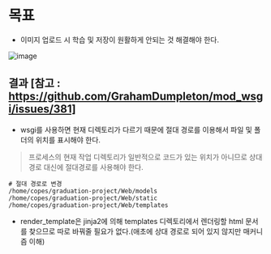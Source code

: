 # 목표
- 이미지 업로드 시 학습 및 저장이 원활하게 안되는 것 해결해야 한다.

![image](https://user-images.githubusercontent.com/43158502/119255358-5954a300-bbf6-11eb-8d54-ec02cfd371e1.png)


## 결과 [참고 : https://github.com/GrahamDumpleton/mod_wsgi/issues/381]
- wsgi를 사용하면 현재 디렉토리가 다르기 때문에 절대 경로를 이용해서 파일 및 폴더의 위치를 표시해야 한다.
> 프로세스의 현재 작업 디렉토리가 일반적으로 코드가 있는 위치가 아니므로 상대경로 대신에 절대경로를 사용해야 한다.
```
# 절대 경로로 변경
/home/copes/graduation-project/Web/models
/home/copes/graduation-project/Web/static
/home/copes/graduation-project/Web/templates
```
- render_template은 jinja2에 의해 templates 디렉토리에서 렌더링할 html 문서를 찾으므로 따로 바꿔줄 필요가 없다.(애초에 상대 경로로 되어 있지 않지만 매커니즘 이해)
